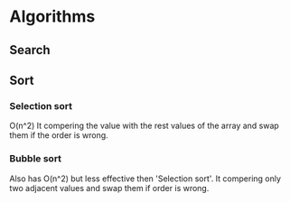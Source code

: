 # Algorithms

## Search

## Sort

### Selection sort

O(n^2)
It compering the value with the rest values of the array and swap them if the order is wrong.

### Bubble sort

Also has O(n^2) but less effective then 'Selection sort'.
It compering only two adjacent values and swap them if order is wrong.
